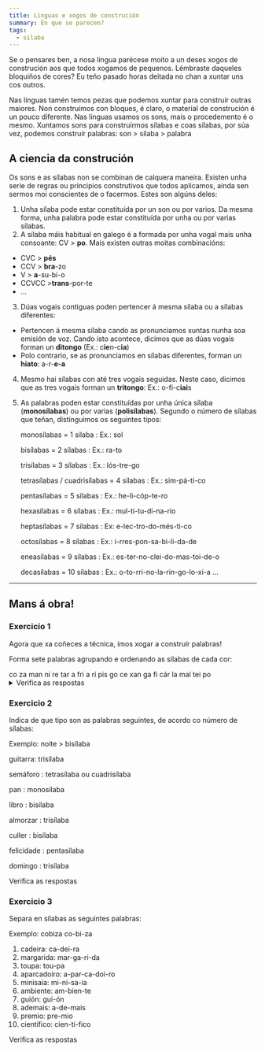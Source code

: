 ```yaml
---
title: Linguas e xogos de construción
summary: En que se parecen?
tags:
  - silaba
---
```

Se o pensares ben, a nosa lingua parécese moito a un deses xogos de construción
aos que todos xogamos de pequenos. Lémbraste daqueles bloquiños de cores? Eu
teño pasado horas deitada no chan a xuntar uns cos outros.

Nas linguas tamén temos pezas que podemos xuntar para construír outras maiores.
Non construímos con bloques, é claro, o material de construción é un pouco
diferente. Nas linguas usamos os sons, mais o procedemento é o mesmo. Xuntamos
sons para construírmos sílabas e coas sílabas, por súa vez, podemos construír
palabras: son > sílaba > palabra

## A ciencia da construción

Os sons e as sílabas non se combinan de calquera maneira. Existen unha serie de
regras ou principios construtivos que todos aplicamos, aínda sen sermos moi
conscientes de o facermos. Estes son algúns deles:

1. Unha sílaba pode estar constituída por un son ou por varios. Da mesma forma,
   unha palabra pode estar constituída por unha ou por varias sílabas.
2. A sílaba máis habitual en galego é a formada por unha vogal mais unha
   consoante: CV > **po**. Mais existen outras moitas combinacións:

* CVC > **pés**
* CCV > **bra**-zo
* V > **a**-su-bí-o
* CCVCC >**trans**-por-te
* ...

3. Dúas vogais contiguas poden pertencer á mesma sílaba ou a sílabas diferentes:

* Pertencen á mesma sílaba cando as pronunciamos xuntas nunha soa emisión de
  voz. Cando isto acontece, dicimos que as dúas vogais forman un **ditongo**
  (Ex.: c**ie**n-c**ia**)
* Polo contrario, se as pronunciamos en sílabas diferentes, forman un **hiato**:
  a-r-**e-a**

4. Mesmo hai sílabas con até tres vogais seguidas. Neste caso, dicimos que as
   tres vogais forman un **tritongo**: Ex.: o-fi-c**iai**s
5. As palabras poden estar constituídas por unha única sílaba (**monosílabas**)
   ou por varias (**polisílabas**). Segundo o número de sílabas que teñan,
   distinguimos os seguintes tipos:

   monosílabas = 1 sílaba : Ex.: sol

   bisílabas = 2 sílabas : Ex.: ra-to

   trisílabas = 3 sílabas : Ex.: lós-tre-go

   tetrasílabas / cuadrisílabas = 4 sílabas : Ex.: sim-pá-ti-co

   pentasílabas = 5 sílabas : Ex.: he-li-cóp-te-ro

   hexasílabas = 6 sílabas : Ex.: mul-ti-tu-di-na-rio

   heptasílabas = 7 sílabas : Ex: e-lec-tro-do-més-ti-co

   octosílabas = 8 sílabas : Ex.: i-rres-pon-sa-bi-li-da-de

   eneasílabas = 9 sílabas : Ex.: es-ter-no-clei-do-mas-toi-de-o

   decasílabas = 10 sílabas : Ex.: o-to-rri-no-la-rin-go-lo-xí-a ...

- - -

## Mans á obra!

### Exercicio 1

Agora que xa coñeces a técnica, imos xogar a construír palabras!

Forma sete palabras agrupando e ordenando as sílabas de cada cor:

<e-layout>
<e-tag color=5>co</e-tag>
<e-tag color=10>za</e-tag>
<e-tag color=7>man</e-tag>
<e-tag color=1>ni</e-tag>
<e-tag color=2>re</e-tag>
<e-tag color=3>tar</e-tag>
<e-tag color=1>a</e-tag>
<e-tag color=5>fri</e-tag>
<e-tag color=6>a</e-tag>
<e-tag color=5>rí</e-tag>
<e-tag color=4>pis</e-tag>
<e-tag color=5>go</e-tag>
<e-tag color=2>ce</e-tag>
<e-tag color=3>xan</e-tag>
<e-tag color=7>ga</e-tag>
<e-tag color=5>fi</e-tag>
<e-tag color=2>cár</e-tag>
<e-tag color=4>la</e-tag>
<e-tag color=1>mal</e-tag>
<e-tag color=7>tei</e-tag>
<e-tag color=10>po</e-tag>
</e-layout>

<details>
<summary>Verifica as respostas</summary>

1. <e-tag color=5>fri</e-tag><e-tag color=5>go</e-tag><e-tag color=5>rí</e-tag><e-tag color=5>fi</e-tag><e-tag color=5>co</e-tag>
2. <e-tag color=10>po</e-tag><e-tag color=10>za</e-tag>
3. <e-tag color=7>man</e-tag><e-tag color=7>tei</e-tag><e-tag color=7>ga</e-tag>
4. <e-tag color=1>a</e-tag><e-tag color=1>ni</e-tag><e-tag color=1>mal</e-tag>
5. <e-tag color=2>cár</e-tag><e-tag color=2>ce</e-tag><e-tag color=2>re</e-tag>
6. <e-tag color=3>xan</e-tag><e-tag color=3>tar</e-tag>
7. <e-tag color=4>la</e-tag><e-tag color=4>pis</e-tag>

</details>

### Exercicio 2

Indica de que tipo son as palabras seguintes, de acordo co número de sílabas:

Exemplo: noite > <e-answer readonly>bisílaba</e-answer>

guitarra: <e-answer>trisílaba</e-answer>

semáforo : <e-answer>tetrasílaba</e-answer> ou <e-answer>cuadrisílaba</e-answer>

pan : <e-answer>monosílaba</e-answer>

libro : <e-answer>bisílaba</e-answer>

almorzar : <e-answer>trisílaba</e-answer>

culler : <e-answer>bisílaba</e-answer>

felicidade : <e-answer>pentasílaba</e-answer>

domingo : <e-answer>trisílaba</e-answer>

<e-validate>Verifica as respostas</e-validate>

### Exercicio 3

Separa en sílabas as seguintes palabras:

Exemplo: cobiza <e-answer readonly>co-bi-za</e-answer>

1. cadeira: <e-answer>ca-dei-ra</e-answer>
2. margarida: <e-answer>mar-ga-ri-da</e-answer>
3. toupa: <e-answer>tou-pa</e-answer>
4. aparcadoiro: <e-answer>a-par-ca-doi-ro</e-answer>
5. minisaia: <e-answer>mi-ni-sa-ia</e-answer>
6. ambiente: <e-answer>am-bien-te</e-answer>
7. guión: <e-answer>gui-ón</e-answer>
8. ademais: <e-answer>a-de-mais</e-answer>
9. premio: <e-answer>pre-mio</e-answer>
10. científico: <e-answer>cien-tí-fico</e-answer>

<summary>Verifica as respostas</summary>